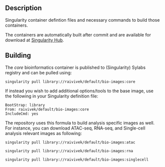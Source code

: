 ## Description
Singularity container defintion files and necessary commands to build those
containers.

The containers are automatically built after commit and are available for download at
[Singularity Hub](https://singularity-hub.org).

## Building

The _core_ bioinformatics container is published to (Singularity) Sylabs registry
and can be pulled using:

```
singularity pull library://raivivek/default/bio-images:core
```

If instead you wish to add additional options/tools to the base image, use the following
in your Singularity definition file:

```
BootStrap: library
From: raivivek/default/bio-images:core
IncludeCmd: yes
```

The repository uses this formula to build analysis specific images as well. For
instance, you can download ATAC-seq, RNA-seq, and Single-cell analysis relevant
images as following:

```
singularity pull library://raivivek/default/bio-images:atac
```

```
singularity pull library://raivivek/default/bio-images:rna
```

```
singularity pull library://raivivek/default/bio-images:singlecell
```
